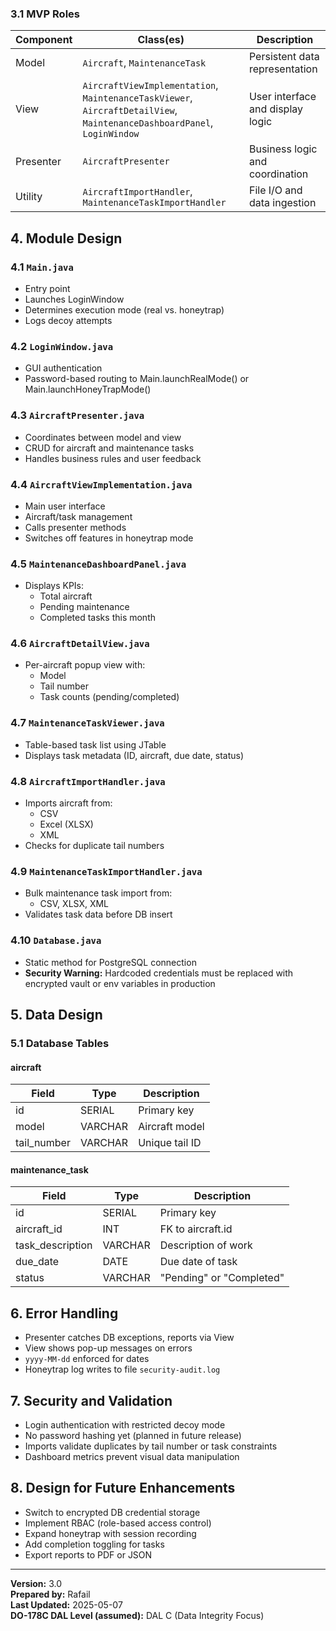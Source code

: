 
### 3.1 MVP Roles

| Component  | Class(es)                                                            | Description                         |
|------------|----------------------------------------------------------------------|-------------------------------------|
| Model      | `Aircraft`, `MaintenanceTask`                                        | Persistent data representation      |
| View       | `AircraftViewImplementation`, `MaintenanceTaskViewer`, `AircraftDetailView`, `MaintenanceDashboardPanel`, `LoginWindow` | User interface and display logic    |
| Presenter  | `AircraftPresenter`                                                  | Business logic and coordination     |
| Utility    | `AircraftImportHandler`, `MaintenanceTaskImportHandler`             | File I/O and data ingestion         |

## 4. Module Design

### 4.1 `Main.java`
- Entry point
- Launches LoginWindow
- Determines execution mode (real vs. honeytrap)
- Logs decoy attempts

### 4.2 `LoginWindow.java`
- GUI authentication
- Password-based routing to Main.launchRealMode() or Main.launchHoneyTrapMode()

### 4.3 `AircraftPresenter.java`
- Coordinates between model and view
- CRUD for aircraft and maintenance tasks
- Handles business rules and user feedback

### 4.4 `AircraftViewImplementation.java`
- Main user interface
- Aircraft/task management
- Calls presenter methods
- Switches off features in honeytrap mode

### 4.5 `MaintenanceDashboardPanel.java`
- Displays KPIs:
  - Total aircraft
  - Pending maintenance
  - Completed tasks this month

### 4.6 `AircraftDetailView.java`
- Per-aircraft popup view with:
  - Model
  - Tail number
  - Task counts (pending/completed)

### 4.7 `MaintenanceTaskViewer.java`
- Table-based task list using JTable
- Displays task metadata (ID, aircraft, due date, status)

### 4.8 `AircraftImportHandler.java`
- Imports aircraft from:
  - CSV
  - Excel (XLSX)
  - XML
- Checks for duplicate tail numbers

### 4.9 `MaintenanceTaskImportHandler.java`
- Bulk maintenance task import from:
  - CSV, XLSX, XML
- Validates task data before DB insert

### 4.10 `Database.java`
- Static method for PostgreSQL connection
- **Security Warning:** Hardcoded credentials must be replaced with encrypted vault or env variables in production

## 5. Data Design

### 5.1 Database Tables

#### aircraft

| Field       | Type    | Description        |
|-------------|---------|--------------------|
| id          | SERIAL  | Primary key        |
| model       | VARCHAR | Aircraft model     |
| tail_number | VARCHAR | Unique tail ID     |

#### maintenance_task

| Field            | Type    | Description                  |
|------------------|---------|------------------------------|
| id               | SERIAL  | Primary key                  |
| aircraft_id      | INT     | FK to aircraft.id            |
| task_description | VARCHAR | Description of work          |
| due_date         | DATE    | Due date of task             |
| status           | VARCHAR | \"Pending\" or \"Completed\" |

## 6. Error Handling

- Presenter catches DB exceptions, reports via View
- View shows pop-up messages on errors
- `yyyy-MM-dd` enforced for dates
- Honeytrap log writes to file `security-audit.log`

## 7. Security and Validation

- Login authentication with restricted decoy mode
- No password hashing yet (planned in future release)
- Imports validate duplicates by tail number or task constraints
- Dashboard metrics prevent visual data manipulation

## 8. Design for Future Enhancements

- Switch to encrypted DB credential storage
- Implement RBAC (role-based access control)
- Expand honeytrap with session recording
- Add completion toggling for tasks
- Export reports to PDF or JSON

---

**Version:** 3.0  
**Prepared by:** Rafail  
**Last Updated:** 2025-05-07  
**DO-178C DAL Level (assumed):** DAL C (Data Integrity Focus)

